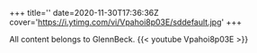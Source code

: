 +++
title=''
date=2020-11-30T17:36:36Z
cover='https://i.ytimg.com/vi/Vpahoi8p03E/sddefault.jpg'
+++

All content belongs to GlennBeck.
{{< youtube Vpahoi8p03E >}}
